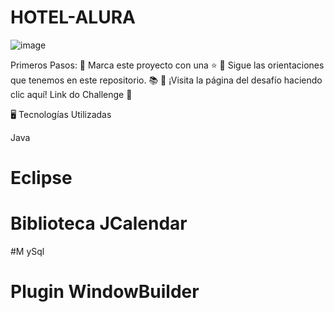 # HOTEL-ALURA

![image](https://user-images.githubusercontent.com/102916967/234595171-ad7c6d20-f8bc-448b-bdeb-14dece5da022.png)

Primeros Pasos:
🔹 Marca este proyecto con una ⭐
🔹 Sigue las orientaciones que tenemos en este repositorio. 📚
🔹 ¡Visita la página del desafío haciendo clic aquí! Link do Challenge 📃

🖥️ Tecnologías Utilizadas

Java
# Eclipse
# Biblioteca JCalendar
#M ySql
# Plugin WindowBuilder



